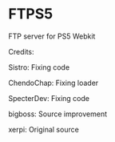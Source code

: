 # FTPS5
FTP server for PS5 Webkit

Credits:

Sistro: Fixing code

ChendoChap: Fixing loader

SpecterDev: Fixing code

bigboss: Source improvement

xerpi: Original source
